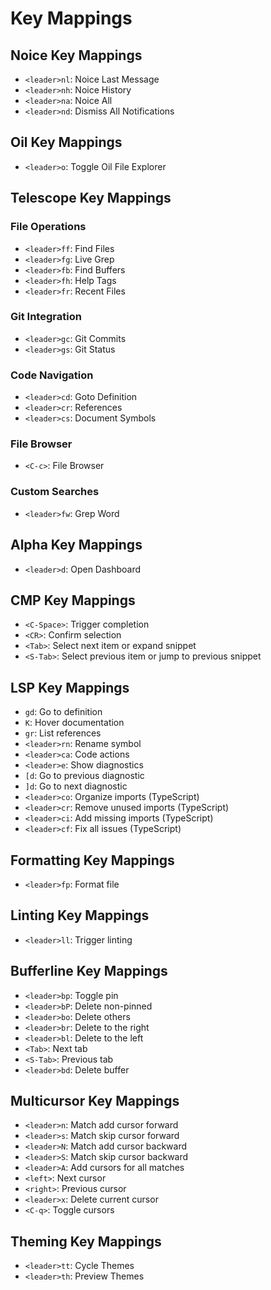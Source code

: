# Key Mappings

## Noice Key Mappings
- `<leader>nl`: Noice Last Message
- `<leader>nh`: Noice History
- `<leader>na`: Noice All
- `<leader>nd`: Dismiss All Notifications

## Oil Key Mappings
- `<leader>o`: Toggle Oil File Explorer

## Telescope Key Mappings
### File Operations
- `<leader>ff`: Find Files
- `<leader>fg`: Live Grep
- `<leader>fb`: Find Buffers
- `<leader>fh`: Help Tags
- `<leader>fr`: Recent Files

### Git Integration
- `<leader>gc`: Git Commits
- `<leader>gs`: Git Status

### Code Navigation
- `<leader>cd`: Goto Definition
- `<leader>cr`: References
- `<leader>cs`: Document Symbols

### File Browser
- `<C-c>`: File Browser

### Custom Searches
- `<leader>fw`: Grep Word

## Alpha Key Mappings
- `<leader>d`: Open Dashboard

## CMP Key Mappings
- `<C-Space>`: Trigger completion
- `<CR>`: Confirm selection
- `<Tab>`: Select next item or expand snippet
- `<S-Tab>`: Select previous item or jump to previous snippet

## LSP Key Mappings
- `gd`: Go to definition
- `K`: Hover documentation
- `gr`: List references
- `<leader>rn`: Rename symbol
- `<leader>ca`: Code actions
- `<leader>e`: Show diagnostics
- `[d`: Go to previous diagnostic
- `]d`: Go to next diagnostic
- `<leader>co`: Organize imports (TypeScript)
- `<leader>cr`: Remove unused imports (TypeScript)
- `<leader>ci`: Add missing imports (TypeScript)
- `<leader>cf`: Fix all issues (TypeScript)

## Formatting Key Mappings
- `<leader>fp`: Format file

## Linting Key Mappings
- `<leader>ll`: Trigger linting

## Bufferline Key Mappings
- `<leader>bp`: Toggle pin
- `<leader>bP`: Delete non-pinned
- `<leader>bo`: Delete others
- `<leader>br`: Delete to the right
- `<leader>bl`: Delete to the left
- `<Tab>`: Next tab
- `<S-Tab>`: Previous tab
- `<leader>bd`: Delete buffer

## Multicursor Key Mappings
- `<leader>n`: Match add cursor forward
- `<leader>s`: Match skip cursor forward
- `<leader>N`: Match add cursor backward
- `<leader>S`: Match skip cursor backward
- `<leader>A`: Add cursors for all matches
- `<left>`: Next cursor
- `<right>`: Previous cursor
- `<leader>x`: Delete current cursor
- `<C-q>`: Toggle cursors

## Theming Key Mappings
- `<leader>tt`: Cycle Themes
- `<leader>th`: Preview Themes
